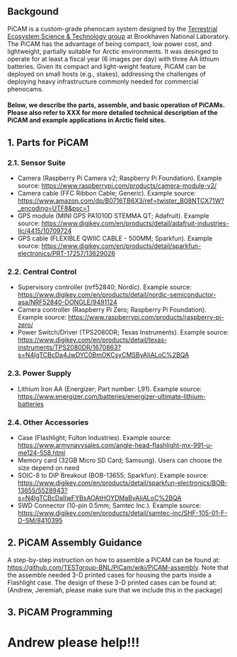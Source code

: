## Backgound
PiCAM is a custom-grade phenocam system designed by the [Terrestrial Ecosystem Science & Technology group](https://www.bnl.gov/envsci/testgroup/) at Brookhaven National Laboratory. The PiCAM has the advantage of being compact, low power cost, and lightweight, partially suitable for Arctic environments. It was desinged to operate for at least a fiscal year (6 images per day) with three AA lithium batteries. Given its compact and light-weight feature, PiCAM can be deployed on small hosts (e.g., stakes), addressing the challenges of deploying heavy infrastructure commonly needed for commercial phenocams.

#### Below, we describe the parts, assemble, and basic operation of PiCAMs. Please also refer to XXX for more detailed technical description of the PiCAM and example applications in Arctic field sites. 

## 1. Parts for PiCAM
### 2.1. Sensor Suite
* Camera (Raspberry Pi Camera v2; Raspberry Pi Foundation). Example source: https://www.raspberrypi.com/products/camera-module-v2/
* Camera cable (FFC Ribbon Cable; Generic). Example source: https://www.amazon.com/dp/B0716TB6X3/ref=twister_B08NTCX71W?_encoding=UTF8&psc=1
* GPS module (MINI GPS PA1010D STEMMA QT; Adafruit). Example source: https://www.digikey.com/en/products/detail/adafruit-industries-llc/4415/10709724
* GPS cable (FLEXIBLE QWIIC CABLE - 500MM; Sparkfun). Example source: https://www.digikey.com/en/products/detail/sparkfun-electronics/PRT-17257/13629026
### 2.2. Central Control
* Supervisory controller (nrf52840; Nordic). Example source: https://www.digikey.com/en/products/detail/nordic-semiconductor-asa/NRF52840-DONGLE/9491124
* Camera controller (Raspberry Pi Zero; Raspberry Pi Foundation). Example source: https://www.raspberrypi.com/products/raspberry-pi-zero/
* Power Switch/Driver (TPS2080DR; Texas Instruments). Example source: https://www.digikey.com/en/products/detail/texas-instruments/TPS2080DR/1670863?s=N4IgTCBcDa4JwDYC0BmOKCsyCMSByAIiALoC%2BQA
### 2.3. Power Supply
* Lithium Iron AA (Energizer; Part number: L91). Example source: https://www.energizer.com/batteries/energizer-ultimate-lithium-batteries
### 2.4. Other Accessories
* Case (Flashlight; Fulton Industries). Example source: https://www.armynavysales.com/angle-head-flashlight-mx-991-u-me124-558.html
* Memory card (32GB Micro SD Card; Samsung). Users can choose the size depend on need
* SOIC-8 to DIP Breakout (BOB-13655; Sparkfun). Example source: https://www.digikey.com/en/products/detail/sparkfun-electronics/BOB-13655/5528943?s=N4IgTCBcDaIIwFYBsAOAtHOYDMaByAIiALoC%2BQA
* SWD Connector (10-pin 0.5mm; Samtec Inc.). Example source: https://www.digikey.com/en/products/detail/samtec-inc/SHF-105-01-F-D-SM/8410395

## 2. PiCAM Assembly Guidance
A step-by-step instruction on how to assemble a PiCAM can be found at: https://github.com/TESTgroup-BNL/PiCam/wiki/PiCAM-assembly. Note that the assemble needed 3-D printed cases for housing the parts inside a Flashlight case. The design of these 3-D printed cases can be found at: (Andrew, Jeremiah, please make sure that we include this in the package)

## 3. PiCAM Programming
# Andrew please help!!!















